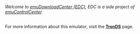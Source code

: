 ###### Welcome to [emuDownloadCenter (EDC)](https://github.com/PhoenixInteractiveNL/emuDownloadCenter/wiki/), EDC is a side project of [emuControlCenter](https://github.com/PhoenixInteractiveNL/emuControlCenter/wiki/)

For more information about this emulator, visit the [**TronDS**](https://github.com/PhoenixInteractiveNL/emuDownloadCenter/wiki/Emulator-tronds#menu) page.
